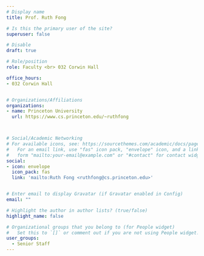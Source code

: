 ```yaml
---
# Display name
title: Prof. Ruth Fong

# Is this the primary user of the site?
superuser: false

# Disable
draft: true

# Role/position
role: Faculty <br> 032 Corwin Hall

office_hours:
- 032 Corwin Hall


# Organizations/Affiliations
organizations:
- name: Princeton University
  url: https://www.cs.princeton.edu/~ruthfong



# Social/Academic Networking
# For available icons, see: https://sourcethemes.com/academic/docs/page-builder/#icons
#   For an email link, use "fas" icon pack, "envelope" icon, and a link in the
#   form "mailto:your-email@example.com" or "#contact" for contact widget.
social:
- icon: envelope
  icon_pack: fas
  link: 'mailto:Ruth Fong <ruthfong@cs.princeton.edu>'


# Enter email to display Gravatar (if Gravatar enabled in Config)
email: ""

# Highlight the author in author lists? (true/false)
highlight_name: false

# Organizational groups that you belong to (for People widget)
#   Set this to `[]` or comment out if you are not using People widget.
user_groups:
  - Senior Staff
---
```


